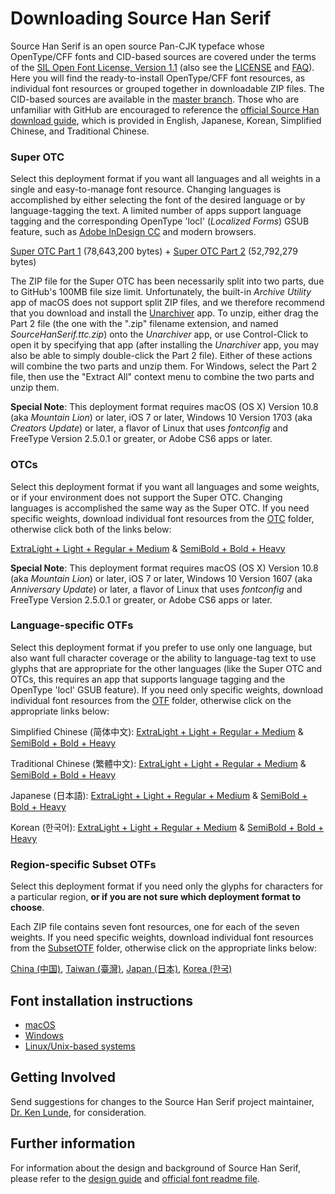 # Downloading Source Han Serif

Source Han Serif is an open source Pan-CJK typeface whose OpenType/CFF fonts and CID-based sources are covered under the terms of the [SIL Open Font License, Version 1.1](http://scripts.sil.org/OFL) (also see the [LICENSE](LICENSE.txt) and [FAQ](http://scripts.sil.org/cms/scripts/page.php?item_id=OFL-FAQ_web)). Here you will find the ready-to-install OpenType/CFF font resources, as individual font resources or grouped together in downloadable ZIP files. The CID-based sources are available in the [master branch](https://github.com/adobe-fonts/source-han-serif/). Those who are unfamiliar with GitHub are encouraged to reference the [official Source Han download guide](https://github.com/adobe-fonts/source-han-serif/raw/release/download-guide-source-han.pdf), which is provided in English, Japanese, Korean, Simplified Chinese, and Traditional Chinese.

### Super OTC

Select this deployment format if you want all languages and all weights in a single and easy-to-manage font resource. Changing languages is accomplished by either selecting the font of the desired language or by language-tagging the text. A limited number of apps support language tagging and the corresponding OpenType 'locl' (*Localized Forms*) GSUB feature, such as [Adobe InDesign CC](https://www.adobe.com/products/indesign.html) and modern browsers.

[Super OTC Part 1](https://github.com/adobe-fonts/source-han-serif/raw/release/SuperOTC/SourceHanSerif.ttc.z01) (78,643,200 bytes) + [Super OTC Part 2](https://github.com/adobe-fonts/source-han-serif/raw/release/SuperOTC/SourceHanSerif.ttc.zip) (52,792,279 bytes)

The ZIP file for the Super OTC has been necessarily split into two parts, due to GitHub's 100MB file size limit. Unfortunately, the built-in *Archive Utility* app of macOS does not support split ZIP files, and we therefore recommend that you download and install the [Unarchiver](http://unarchiver.c3.cx/unarchiver) app. To unzip, either drag the Part 2 file (the one with the ".zip" filename extension, and named *SourceHanSerif.ttc.zip*) onto the *Unarchiver* app, or use Control-Click to open it by specifying that app (after installing the *Unarchiver* app, you may also be able to simply double-click the Part 2 file). Either of these actions will combine the two parts and unzip them. For Windows, select the Part 2 file, then use the "Extract All" context menu to combine the two parts and unzip them.

**Special Note**: This deployment format requires macOS (OS X) Version 10.8 (aka *Mountain Lion*) or later, iOS 7 or later, Windows 10 Version 1703 (aka *Creators Update*) or later, a flavor of Linux that uses *fontconfig* and FreeType Version 2.5.0.1 or greater, or Adobe CS6 apps or later.

### OTCs

Select this deployment format if you want all languages and some weights, or if your environment does not support the Super OTC. Changing languages is accomplished the same way as the Super OTC. If you need specific weights, download individual font resources from the [OTC](OTC) folder, otherwise click both of the links below:

[ExtraLight + Light + Regular + Medium](https://github.com/adobe-fonts/source-han-serif/raw/release/OTC/SourceHanSerifOTC_EL-M.zip) & [SemiBold + Bold + Heavy](https://github.com/adobe-fonts/source-han-serif/raw/release/OTC/SourceHanSerifOTC_SB-H.zip)

**Special Note**: This deployment format requires macOS (OS X) Version 10.8 (aka *Mountain Lion*) or later, iOS 7 or later, Windows 10 Version 1607 (aka *Anniversary Update*) or later, a flavor of Linux that uses *fontconfig* and FreeType Version 2.5.0.1 or greater, or Adobe CS6 apps or later.

### Language-specific OTFs

Select this deployment format if you prefer to use only one language, but also want full character coverage or the ability to language-tag text to use glyphs that are appropriate for the other languages (like the Super OTC and OTCs, this requires an app that supports language tagging and the OpenType 'locl' GSUB feature). If you need only specific weights, download individual font resources from the [OTF](OTF) folder, otherwise click on the appropriate links below:

Simplified Chinese (简体中文): [ExtraLight + Light + Regular + Medium](https://github.com/adobe-fonts/source-han-serif/raw/release/OTF/SourceHanSerifSC_EL-M.zip) & [SemiBold + Bold + Heavy](https://github.com/adobe-fonts/source-han-serif/raw/release/OTF/SourceHanSerifSC_SB-H.zip)

Traditional Chinese (繁體中文): [ExtraLight + Light + Regular + Medium](https://github.com/adobe-fonts/source-han-serif/raw/release/OTF/SourceHanSerifTC_EL-M.zip) & [SemiBold + Bold + Heavy](https://github.com/adobe-fonts/source-han-serif/raw/release/OTF/SourceHanSerifTC_SB-H.zip)

Japanese (日本語): [ExtraLight + Light + Regular + Medium](https://github.com/adobe-fonts/source-han-serif/raw/release/OTF/SourceHanSerifJ_EL-M.zip) & [SemiBold + Bold + Heavy](https://github.com/adobe-fonts/source-han-serif/raw/release/OTF/SourceHanSerifJ_SB-H.zip)

Korean (한국어): [ExtraLight + Light + Regular + Medium](https://github.com/adobe-fonts/source-han-serif/raw/release/OTF/SourceHanSerifK_EL-M.zip) & [SemiBold + Bold + Heavy](https://github.com/adobe-fonts/source-han-serif/raw/release/OTF/SourceHanSerifK_SB-H.zip)

### Region-specific Subset OTFs

Select this deployment format if you need only the glyphs for characters for a particular region, **or if you are not sure which deployment format to choose**.

Each ZIP file contains seven font resources, one for each of the seven weights. If you need specific weights, download individual font resources from the [SubsetOTF](SubsetOTF) folder, otherwise click on the appropriate links below:

[China (中国)](https://github.com/adobe-fonts/source-han-serif/raw/release/SubsetOTF/SourceHanSerifCN.zip), [Taiwan (臺灣)](https://github.com/adobe-fonts/source-han-serif/raw/release/SubsetOTF/SourceHanSerifTW.zip), [Japan (日本)](https://github.com/adobe-fonts/source-han-serif/raw/release/SubsetOTF/SourceHanSerifJP.zip), [Korea (한국)](https://github.com/adobe-fonts/source-han-serif/raw/release/SubsetOTF/SourceHanSerifKR.zip)

## Font installation instructions

* [macOS](https://support.apple.com/en-us/HT201749)
* [Windows](https://www.microsoft.com/en-us/Typography/TrueTypeInstall.aspx)
* [Linux/Unix-based systems](https://github.com/adobe-fonts/source-code-pro/issues/17#issuecomment-8967116)

## Getting Involved

Send suggestions for changes to the Source Han Serif project maintainer, [Dr. Ken Lunde](mailto:lunde@adobe.com?subject=[GitHub]%20Source%20Han%20Serif), for consideration.

## Further information

For information about the design and background of Source Han Serif, please refer to the [design guide](https://github.com/adobe-fonts/source-han-serif/raw/release/SourceHanSerifDesignGuide.pdf) and [official font readme file](https://github.com/adobe-fonts/source-han-serif/raw/release/SourceHanSerifReadMe.pdf).
